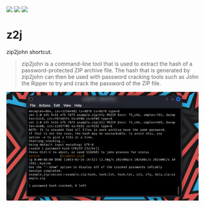 ![](https://img.shields.io/badge/Platform-Kali%20Linux-blue)
![](https://img.shields.io/badge/Build-Passing-success)
![](https://img.shields.io/badge/License-MIT-green)

# z2j

zip2john shortcut.

> zip2john is a command-line tool that is used to extract the hash of a password-protected ZIP archive file. The hash that is generated by zip2john can then be used with password cracking tools such as John the Ripper to try and crack the password of the ZIP file.

![](https://github.com/FII14/z2j/blob/main/img/IMG_20230226_181410.png)

